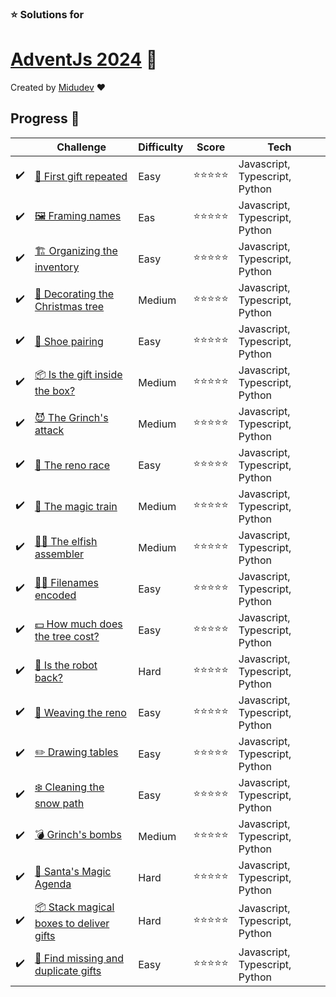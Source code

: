 ### ⭐ Solutions for

# [AdventJs 2024](https://adventjs.dev/) 🎄

Created by [Midudev](https://twitter.com/midudev) ❤️

## Progress 📅

|     | Challenge                                                                              | Difficulty | Score      | Tech                           |
| --- | -------------------------------------------------------------------------------------- | ---------- | ---------- | ------------------------------ |
| ✔️  | [🎁 First gift repeated](./1-first-gift-repeated/)                                     | Easy       | ⭐⭐⭐⭐⭐ | Javascript, Typescript, Python |
| ✔️  | [🖼️ Framing names](./2-framing-names/)                                                 | Eas        | ⭐⭐⭐⭐⭐ | Javascript, Typescript, Python |
| ✔️  | [🏗️ Organizing the inventory](./3-organizing-the-inventory/)                           | Easy       | ⭐⭐⭐⭐⭐ | Javascript, Typescript, Python |
| ✔️  | [🎄 Decorating the Christmas tree](./4-decorating-the-christmas-tree/)                 | Medium     | ⭐⭐⭐⭐⭐ | Javascript, Typescript, Python |
| ✔️  | [👞 Shoe pairing](./5-shoe-pairing/)                                                   | Easy       | ⭐⭐⭐⭐⭐ | Javascript, Typescript, Python |
| ✔️  | [📦 Is the gift inside the box?](./6-is-the-gift-inside-the-box/)                      | Medium     | ⭐⭐⭐⭐⭐ | Javascript, Typescript, Python |
| ✔️  | [😈 The Grinch's attack](./7-the-grinchs-attack/)                                      | Medium     | ⭐⭐⭐⭐⭐ | Javascript, Typescript, Python |
| ✔️  | [🦌 The reno race](./8-the-reno-race/)                                                 | Easy       | ⭐⭐⭐⭐⭐ | Javascript, Typescript, Python |
| ✔️  | [🚂 The magic train](./9-the-magic-train/)                                             | Medium     | ⭐⭐⭐⭐⭐ | Javascript, Typescript, Python |
| ✔️  | [🧑‍💻 The elfish assembler](./10-the-elfish-assembler/)                                  | Medium     | ⭐⭐⭐⭐⭐ | Javascript, Typescript, Python |
| ✔️  | [🏴‍☠️ Filenames encoded](./11-filenames-encoded/)                                        | Easy       | ⭐⭐⭐⭐⭐ | Javascript, Typescript, Python |
| ✔️  | [💵 How much does the tree cost? ](./12-how-much-does-the-tree-cost/)                  | Easy       | ⭐⭐⭐⭐⭐ | Javascript, Typescript, Python |
| ✔️  | [🤖 Is the robot back? ](./13-is-the-robot-back/)                                      | Hard       | ⭐⭐⭐⭐⭐ | Javascript, Typescript, Python |
| ✔️  | [🦌 Weaving the reno ](./14-Weaving-the-reno/)                                         | Easy       | ⭐⭐⭐⭐⭐ | Javascript, Typescript, Python |
| ✔️  | [✏️ Drawing tables ](./15-drawing-tables/)                                             | Easy       | ⭐⭐⭐⭐⭐ | Javascript, Typescript, Python |
| ✔️  | [❄️ Cleaning the snow path ](./16-cleaning-the-snow-path/)                             | Easy       | ⭐⭐⭐⭐⭐ | Javascript, Typescript, Python |
| ✔️  | [💣 Grinch's bombs ](./17-grinchs-bomb/)                                               | Medium     | ⭐⭐⭐⭐⭐ | Javascript, Typescript, Python |
| ✔️  | [📇 Santa's Magic Agenda ](./18-santas-magic-agenda/)                                  | Hard       | ⭐⭐⭐⭐⭐ | Javascript, Typescript, Python |
| ✔️  | [📦 Stack magical boxes to deliver gifts ](./19-stack-magical-boxes-to-deliver-gifts/) | Hard       | ⭐⭐⭐⭐⭐ | Javascript, Typescript, Python |
| ✔️  | [🎁 Find missing and duplicate gifts ](./20-find-missing-and-duplicate-gifts/)         | Easy       | ⭐⭐⭐⭐⭐ | Javascript, Typescript, Python |
